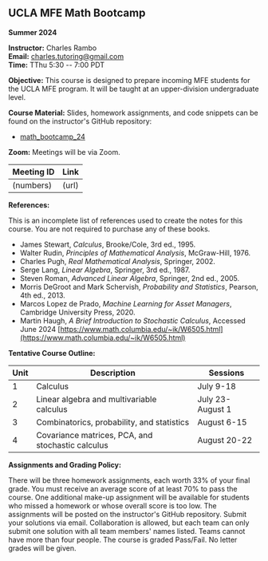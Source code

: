 ## UCLA MFE Math Bootcamp

**Summer 2024**

**Instructor:** Charles Rambo  
**Email:** [charles.tutoring@gmail.com](mailto:charles.tutoring@gmail.com)  
**Time:** TThu 5:30 -- 7:00 PDT  

**Objective:** This course is designed to prepare incoming MFE students for the UCLA MFE program. It will be taught at an upper-division undergraduate level.

**Course Material:** Slides, homework assignments, and code snippets can be found on the instructor's GitHub repository:

* [math_bootcamp_24](https://github.com/charlesrambo/math_bootcamp_24)

**Zoom:** Meetings will be via Zoom.

| Meeting ID | Link |
|---|---|
| (numbers) | (url) |

**References:**

This is an incomplete list of references used to create the notes for this course. You are not required to purchase any of these books.

* James Stewart, *Calculus*, Brooke/Cole, 3rd ed., 1995.
* Walter Rudin, *Principles of Mathematical Analysis*, McGraw-Hill, 1976.
* Charles Pugh, *Real Mathematical Analysis*, Springer, 2002.
* Serge Lang, *Linear Algebra*, Springer, 3rd ed., 1987.
* Steven Roman, *Advanced Linear Algebra*, Springer, 2nd ed., 2005.
* Morris DeGroot and Mark Schervish, *Probability and Statistics*, Pearson, 4th ed., 2013.
* Marcos Lopez de Prado, *Machine Learning for Asset Managers*, Cambridge University Press, 2020.
* Martin Haugh, *A Brief Introduction to Stochastic Calculus*, Accessed June 2024 [https://www.math.columbia.edu/~ik/W6505.html](https://www.math.columbia.edu/~ik/W6505.html)

**Tentative Course Outline:**

| Unit | Description | Sessions |
|---|---|---|
| 1 | Calculus | July 9-18 |
| 2 | Linear algebra and multivariable calculus | July 23-August 1 |
| 3 | Combinatorics, probability, and statistics | August 6-15 |
| 4 | Covariance matrices, PCA, and stochastic calculus | August 20-22 |

**Assignments and Grading Policy:**

There will be three homework assignments, each worth 33% of your final grade. You must receive an average score of at least 70% to pass the course. One additional make-up assignment will be available for students who missed a homework or whose overall score is too low. The assignments will be posted on the instructor's GitHub repository. Submit your solutions via email. Collaboration is allowed, but each team can only submit one solution with all team members' names listed. Teams cannot have more than four people. The course is graded Pass/Fail. No letter grades will be given.
